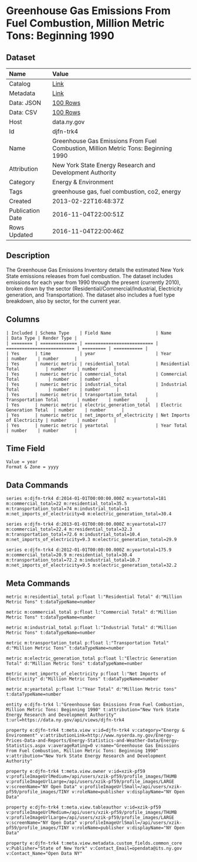 # Greenhouse Gas Emissions From Fuel Combustion, Million Metric Tons: Beginning 1990

## Dataset

| Name | Value |
| :--- | :---- |
| Catalog | [Link](https://catalog.data.gov/dataset/greenhouse-gas-emissions-from-fuel-combustion-million-metric-tons-beginning-1990) |
| Metadata | [Link](https://data.ny.gov/api/views/djfn-trk4) |
| Data: JSON | [100 Rows](https://data.ny.gov/api/views/djfn-trk4/rows.json?max_rows=100) |
| Data: CSV | [100 Rows](https://data.ny.gov/api/views/djfn-trk4/rows.csv?max_rows=100) |
| Host | data.ny.gov |
| Id | djfn-trk4 |
| Name | Greenhouse Gas Emissions From Fuel Combustion, Million Metric Tons: Beginning 1990 |
| Attribution | New York State Energy Research and Development Authority |
| Category | Energy & Environment |
| Tags | greenhouse gas, fuel combustion, co2, energy |
| Created | 2013-02-22T16:48:37Z |
| Publication Date | 2016-11-04T22:00:51Z |
| Rows Updated | 2016-11-04T22:00:46Z |

## Description

The Greenhouse Gas Emissions Inventory details the estimated New York State emissions releases from fuel combustion.  The dataset includes emissions for each year from 1990 through the present (currently 2010), broken down by the sector (Residential/Commercial/Industrial, Electricity generation, and Transportation).  The dataset also includes a fuel type breakdown, also by sector, for the current year.

## Columns

```ls
| Included | Schema Type    | Field Name                 | Name                       | Data Type | Render Type |
| ======== | ============== | ========================== | ========================== | ========= | =========== |
| Yes      | time           | year                       | Year                       | number    | number      |
| Yes      | numeric metric | residential_total          | Residential Total          | number    | number      |
| Yes      | numeric metric | commercial_total           | Commercial Total           | number    | number      |
| Yes      | numeric metric | industrial_total           | Industrial Total           | number    | number      |
| Yes      | numeric metric | transportation_total       | Transportation Total       | number    | number      |
| Yes      | numeric metric | electric_generation_total  | Electric Generation Total  | number    | number      |
| Yes      | numeric metric | net_imports_of_electricity | Net Imports of Electricity | number    | number      |
| Yes      | numeric metric | yeartotal                  | Year Total                 | number    | number      |
```

## Time Field

```ls
Value = year
Format & Zone = yyyy
```

## Data Commands

```ls
series e:djfn-trk4 d:2014-01-01T00:00:00.000Z m:yeartotal=181 m:commercial_total=22 m:residential_total=35.5 m:transportation_total=74 m:industrial_total=11 m:net_imports_of_electricity=8 m:electric_generation_total=30.4

series e:djfn-trk4 d:2013-01-01T00:00:00.000Z m:yeartotal=177 m:commercial_total=22.4 m:residential_total=32.3 m:transportation_total=72.6 m:industrial_total=10.4 m:net_imports_of_electricity=9.3 m:electric_generation_total=29.9

series e:djfn-trk4 d:2012-01-01T00:00:00.000Z m:yeartotal=175.9 m:commercial_total=20.9 m:residential_total=30.4 m:transportation_total=72.2 m:industrial_total=10.7 m:net_imports_of_electricity=9.5 m:electric_generation_total=32.2
```

## Meta Commands

```ls
metric m:residential_total p:float l:"Residential Total" d:"Million Metric Tons" t:dataTypeName=number

metric m:commercial_total p:float l:"Commercial Total" d:"Million Metric Tons" t:dataTypeName=number

metric m:industrial_total p:float l:"Industrial Total" d:"Million Metric Tons" t:dataTypeName=number

metric m:transportation_total p:float l:"Transportation Total" d:"Million Metric Tons" t:dataTypeName=number

metric m:electric_generation_total p:float l:"Electric Generation Total" d:"Million Metric Tons" t:dataTypeName=number

metric m:net_imports_of_electricity p:float l:"Net Imports of Electricity" d:"Million Metric Tons" t:dataTypeName=number

metric m:yeartotal p:float l:"Year Total" d:"Million Metric tons" t:dataTypeName=number

entity e:djfn-trk4 l:"Greenhouse Gas Emissions From Fuel Combustion, Million Metric Tons: Beginning 1990" t:attribution="New York State Energy Research and Development Authority" t:url=https://data.ny.gov/api/views/djfn-trk4

property e:djfn-trk4 t:meta.view v:id=djfn-trk4 v:category="Energy & Environment" v:attributionLink=http://www.nyserda.ny.gov/Energy-Prices-Data-and-Reports/Energy-Statistics-and-Weather-Data/Energy-Statistics.aspx v:averageRating=0 v:name="Greenhouse Gas Emissions From Fuel Combustion, Million Metric Tons: Beginning 1990" v:attribution="New York State Energy Research and Development Authority"

property e:djfn-trk4 t:meta.view.owner v:id=xzik-pf59 v:profileImageUrlMedium=/api/users/xzik-pf59/profile_images/THUMB v:profileImageUrlLarge=/api/users/xzik-pf59/profile_images/LARGE v:screenName="NY Open Data" v:profileImageUrlSmall=/api/users/xzik-pf59/profile_images/TINY v:roleName=publisher v:displayName="NY Open Data"

property e:djfn-trk4 t:meta.view.tableauthor v:id=xzik-pf59 v:profileImageUrlMedium=/api/users/xzik-pf59/profile_images/THUMB v:profileImageUrlLarge=/api/users/xzik-pf59/profile_images/LARGE v:screenName="NY Open Data" v:profileImageUrlSmall=/api/users/xzik-pf59/profile_images/TINY v:roleName=publisher v:displayName="NY Open Data"

property e:djfn-trk4 t:meta.view.metadata.custom_fields.common_core v:Publisher="State of New York" v:Contact_Email=opendata@its.ny.gov v:Contact_Name="Open Data NY"
```